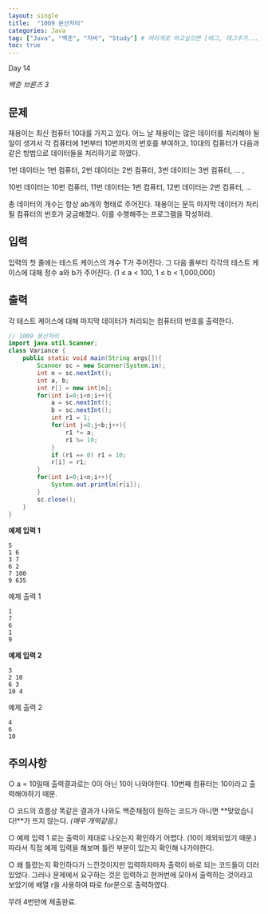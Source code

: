 ```yaml
---
layout: single
title:  "1009 분산처리"
categories: Java
tag: ["Java", "백준", "자바", "Study"] # 여러개로 하고싶으면 [태그, 태그추가...]
toc: true
---
```


Day 14

*백준 브론즈 3*





## 문제

재용이는 최신 컴퓨터 10대를 가지고 있다. 어느 날 재용이는 많은 데이터를 처리해야 될 일이 생겨서 각 컴퓨터에 1번부터 10번까지의 번호를 부여하고, 10대의 컴퓨터가 다음과 같은 방법으로 데이터들을 처리하기로 하였다.

1번 데이터는 1번 컴퓨터, 2번 데이터는 2번 컴퓨터, 3번 데이터는 3번 컴퓨터, ... ,

10번 데이터는 10번 컴퓨터, 11번 데이터는 1번 컴퓨터, 12번 데이터는 2번 컴퓨터, ...

총 데이터의 개수는 항상 ab개의 형태로 주어진다. 재용이는 문득 마지막 데이터가 처리될 컴퓨터의 번호가 궁금해졌다. 이를 수행해주는 프로그램을 작성하라.





## 입력

입력의 첫 줄에는 테스트 케이스의 개수 T가 주어진다. 그 다음 줄부터 각각의 테스트 케이스에 대해 정수 a와 b가 주어진다. (1 ≤ a < 100, 1 ≤ b < 1,000,000)





## 출력

각 테스트 케이스에 대해 마지막 데이터가 처리되는 컴퓨터의 번호를 출력한다.





```java
// 1009 분산처리
import java.util.Scanner;
class Variance {
    public static void main(String args[]){
        Scanner sc = new Scanner(System.in);
        int n = sc.nextInt(); 
        int a, b;
        int r[] = new int[n];
        for(int i=0;i<n;i++){
            a = sc.nextInt();
            b = sc.nextInt();
            int r1 = 1;
            for(int j=0;j<b;j++){               
                r1 *= a;
                r1 %= 10;
            }
            if (r1 == 0) r1 = 10; 
            r[i] = r1;
        }
        for(int i=0;i<n;i++){
            System.out.println(r[i]);
        }
        sc.close();
    }
}
```





**예제 입력 1**

```
5
1 6
3 7
6 2
7 100
9 635
```

예제 출력 1

```
1
7
6
1
9
```



**예제 입력 2**

```
3
2 10
6 3
10 4
```

예제 출력 2

```
4 
6 
10
```





## 주의사항

○ a = 10일때 출력결과로는 0이 아닌 10이 나와야한다. 10번째 컴퓨터는 10이라고 출력해야하기 때문.

○ 코드의 흐름상 똑같은 결과가 나와도 백준채점이 원하는 코드가 아니면 **맞았습니다!**가 뜨지 않는다. *(매우 개떡같음.)*

○ 예제 입력 1 로는 출력이 제대로 나오는지 확인하기 어렵다. (10이 제외되었기 때문.) 따라서 직접 예제 입력을 해보며 틀린 부분이 있는지 확인해 나가야한다. 

○  왜 틀렸는지 확인하다가 느낀것이지만 입력하자마자 출력이 바로 되는 코드들이 더러 있었다. 그러나 문제에서 요구하는 것은 입력하고 한꺼번에 모아서 출력하는 것이라고 보았기에 배열 r을 사용하여 따로 for문으로 출력하였다. 



무려 4번만에 제출완료.

